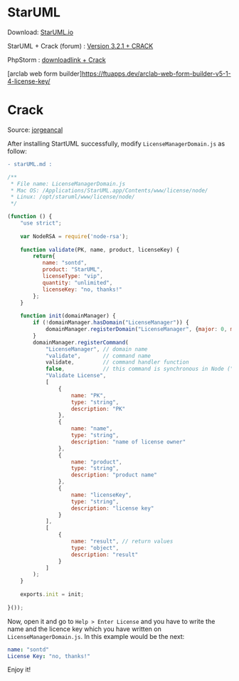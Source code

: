 # StarUML
Download: [StarUML.io](http://staruml.io/)

StarUML + Crack (forum) : [Version 3.2.1 + CRACK](https://ftuapps.dev/staruml-v-3-2-1-crack/)


PhpStorm : [downloadlink + Crack ](https://ftuapps.dev/jetbrains-phpstorm-2019-3-1-build-193-5662-63-for-win-macos-linux-license-key-1/)



[arclab web form builder]https://ftuapps.dev/arclab-web-form-builder-v5-1-4-license-key/


# Crack
Source: [jorgeancal](http://jorgeancal.com/en/crack/crack-startuml/)



After installing StartUML successfully, modify `LicenseManagerDomain.js` as follow:
```diff
- starUML.md :
```
```js
/**
 * File name: LicenseManagerDomain.js
 * Mac OS: /Applications/StarUML.app/Contents/www/license/node/
 * Linux: /opt/staruml/www/license/node/
 */

(function () {
    "use strict";
 
    var NodeRSA = require('node-rsa');
 
    function validate(PK, name, product, licenseKey) {
        return{
           name: "sontd",
           product: "StarUML",
           licenseType: "vip",
           quantity: "unlimited",
           licenseKey: "no, thanks!"
        };
    }
 
    function init(domainManager) {
        if (!domainManager.hasDomain("LicenseManager")) {
            domainManager.registerDomain("LicenseManager", {major: 0, minor: 1});
        }
        domainManager.registerCommand(
            "LicenseManager", // domain name
            "validate",       // command name
            validate,         // command handler function
            false,            // this command is synchronous in Node ("false" means synchronous")
            "Validate License",
            [
                {
                    name: "PK",
                    type: "string",
                    description: "PK"
                },
                {
                    name: "name",
                    type: "string",
                    description: "name of license owner"
                },
                {
                    name: "product",
                    type: "string",
                    description: "product name"
                },
                {
                    name: "licenseKey",
                    type: "string",
                    description: "license key"
                }
            ],
            [
                {
                    name: "result", // return values
                    type: "object",
                    description: "result"
                }
            ]
        );
    }
 
    exports.init = init;
 
}());
```
Now, open it and go to `Help > Enter License` and you have to write the name and the licence key which you have written on `LicenseManagerDomain.js`. In this example would be the next:
```yml
name: "sontd"
License Key: "no, thanks!"
```
Enjoy it!
